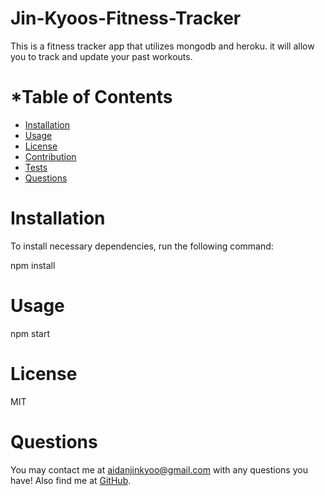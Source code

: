 # Jin-Kyoos-Fitness-Tracker
      
  This is a fitness tracker app that utilizes mongodb and heroku. it will allow you to track and update your past workouts.
      
  # *Table of Contents
      
  * [Installation](#installation)
  * [Usage](#usage)
  * [License](#license)
  * [Contribution](#contribution)
  * [Tests](#tests)
  * [Questions](#questions)
      
      
  # Installation
      
  To install necessary dependencies, run the following command: 
      
  npm install
      
      
  # Usage
      
  npm start
      
      
  # License
      
  MIT

  
      

      
  # Questions
  You may contact me at [aidanjinkyoo@gmail.com](mailto:aidanjinkyoo@gmail.com) with any questions you have!
  Also find me at [GitHub](https://github.com/A-J-U).
